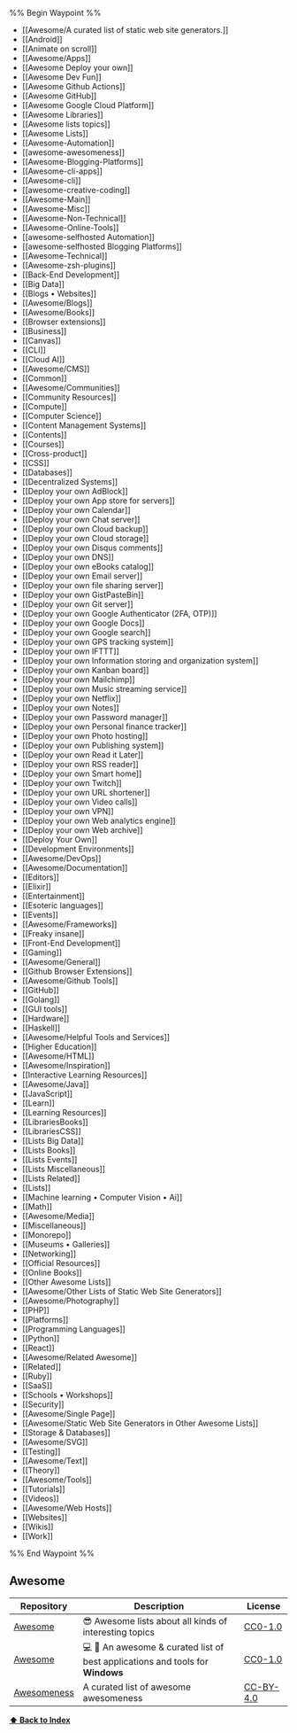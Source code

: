 %% Begin Waypoint %%
- [[Awesome/A curated list of static web site generators.]]
- [[Android]]
- [[Animate on scroll]]
- [[Awesome/Apps]]
- [[Awesome Deploy your own]]
- [[Awesome Dev Fun]]
- [[Awesome Github Actions]]
- [[Awesome GitHub]]
- [[Awesome Google Cloud Platform]]
- [[Awesome Libraries]]
- [[Awesome lists topics]]
- [[Awesome Lists]]
- [[Awesome-Automation]]
- [[awesome-awesomeness]]
- [[Awesome-Blogging-Platforms]]
- [[Awesome-cli-apps]]
- [[Awesome-cli]]
- [[awesome-creative-coding]]
- [[Awesome-Main]]
- [[Awesome-Misc]]
- [[Awesome-Non-Technical]]
- [[Awesome-Online-Tools]]
- [[awesome-selfhosted Automation]]
- [[awesome-selfhosted Blogging Platforms]]
- [[Awesome-Technical]]
- [[Awesome-zsh-plugins]]
- [[Back-End Development]]
- [[Big Data]]
- [[Blogs • Websites]]
- [[Awesome/Blogs]]
- [[Awesome/Books]]
- [[Browser extensions]]
- [[Business]]
- [[Canvas]]
- [[CLI]]
- [[Cloud AI]]
- [[Awesome/CMS]]
- [[Common]]
- [[Awesome/Communities]]
- [[Community Resources]]
- [[Compute]]
- [[Computer Science]]
- [[Content Management Systems]]
- [[Contents]]
- [[Courses]]
- [[Cross-product]]
- [[CSS]]
- [[Databases]]
- [[Decentralized Systems]]
- [[Deploy your own AdBlock]]
- [[Deploy your own App store for servers]]
- [[Deploy your own Calendar]]
- [[Deploy your own Chat server]]
- [[Deploy your own Cloud backup]]
- [[Deploy your own Cloud storage]]
- [[Deploy your own Disqus comments]]
- [[Deploy your own DNS]]
- [[Deploy your own eBooks catalog]]
- [[Deploy your own Email server]]
- [[Deploy your own file sharing server]]
- [[Deploy your own GistPasteBin]]
- [[Deploy your own Git server]]
- [[Deploy your own Google Authenticator (2FA, OTP)]]
- [[Deploy your own Google Docs]]
- [[Deploy your own Google search]]
- [[Deploy your own GPS tracking system]]
- [[Deploy your own IFTTT]]
- [[Deploy your own Information storing and organization system]]
- [[Deploy your own Kanban board]]
- [[Deploy your own Mailchimp]]
- [[Deploy your own Music streaming service]]
- [[Deploy your own Netflix]]
- [[Deploy your own Notes]]
- [[Deploy your own Password manager]]
- [[Deploy your own Personal finance tracker]]
- [[Deploy your own Photo hosting]]
- [[Deploy your own Publishing system]]
- [[Deploy your own Read it Later]]
- [[Deploy your own RSS reader]]
- [[Deploy your own Smart home]]
- [[Deploy your own Twitch]]
- [[Deploy your own URL shortener]]
- [[Deploy your own Video calls]]
- [[Deploy your own VPN]]
- [[Deploy your own Web analytics engine]]
- [[Deploy your own Web archive]]
- [[Deploy Your Own]]
- [[Development Environments]]
- [[Awesome/DevOps]]
- [[Awesome/Documentation]]
- [[Editors]]
- [[Elixir]]
- [[Entertainment]]
- [[Esoteric languages]]
- [[Events]]
- [[Awesome/Frameworks]]
- [[Freaky insane]]
- [[Front-End Development]]
- [[Gaming]]
- [[Awesome/General]]
- [[Github Browser Extensions]]
- [[Awesome/Github Tools]]
- [[GitHub]]
- [[Golang]]
- [[GUI tools]]
- [[Hardware]]
- [[Haskell]]
- [[Awesome/Helpful Tools and Services]]
- [[Higher Education]]
- [[Awesome/HTML]]
- [[Awesome/Inspiration]]
- [[Interactive Learning Resources]]
- [[Awesome/Java]]
- [[JavaScript]]
- [[Learn]]
- [[Learning Resources]]
- [[LibrariesBooks]]
- [[LibrariesCSS]]
- [[Lists Big Data]]
- [[Lists Books]]
- [[Lists Events]]
- [[Lists Miscellaneous]]
- [[Lists Related]]
- [[Lists]]
- [[Machine learning • Computer Vision • Ai]]
- [[Math]]
- [[Awesome/Media]]
- [[Miscellaneous]]
- [[Monorepo]]
- [[Museums • Galleries]]
- [[Networking]]
- [[Official Resources]]
- [[Online Books]]
- [[Other Awesome Lists]]
- [[Awesome/Other Lists of Static Web Site Generators]]
- [[Awesome/Photography]]
- [[PHP]]
- [[Platforms]]
- [[Programming Languages]]
- [[Python]]
- [[React]]
- [[Awesome/Related Awesome]]
- [[Related]]
- [[Ruby]]
- [[SaaS]]
- [[Schools • Workshops]]
- [[Security]]
- [[Awesome/Single Page]]
- [[Awesome/Static Web Site Generators in Other Awesome Lists]]
- [[Storage & Databases]]
- [[Awesome/SVG]]
- [[Testing]]
- [[Awesome/Text]]
- [[Theory]]
- [[Awesome/Tools]]
- [[Tutorials]]
- [[Videos]]
- [[Awesome/Web Hosts]]
- [[Websites]]
- [[Wikis]]
- [[Work]]

%% End Waypoint %%


## Awesome

| Repository                                                     | Description                                                                    | License                                                                |
| -------------------------------------------------------------- | ------------------------------------------------------------------------------ | ---------------------------------------------------------------------- |
| [Awesome](https://github.com/sindresorhus/awesome)             | 😎 Awesome lists about all kinds of interesting topics                         | [CC0-1.0](https://creativecommons.org/publicdomain/zero/1.0/legalcode) |
| [Awesome](https://github.com/awesome-windows/awesome)          | 💻 🎉 An awesome & curated list of best applications and tools for **Windows** | [CC0-1.0](https://creativecommons.org/publicdomain/zero/1.0/legalcode) |
| [Awesomeness](https://github.com/bayandin/awesome-awesomeness) | A curated list of awesome awesomeness                                          | [CC-BY-4.0](https://creativecommons.org/licenses/by/4.0/legalcode)     |

**[⬆ Back to Index](#index)**